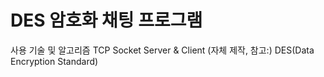 # DES 암호화 채팅 프로그램

사용 기술 및 알고리즘
TCP Socket Server & Client 
(자체 제작, 참고:)
DES(Data Encryption Standard)

